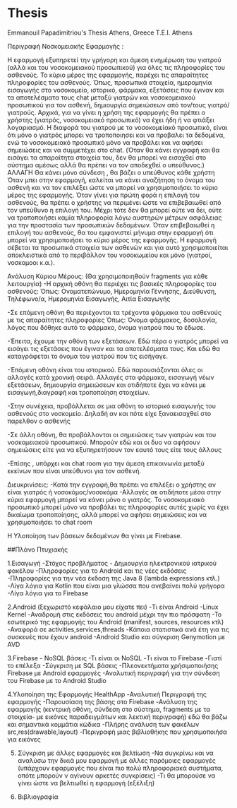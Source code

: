 # Thesis
Emmanouil Papadimitriou's Thesis
Athens, Greece
T.E.I. Athens

Περιγραφή Νοσκομειακής Εφαρμογής :

Η εφαρμογή εξυπηρετεί την γρήγορη και άμεση ενημέρωση του γιατρού (αλλά και του νοσοκομειακού προσωπικού) για όλες τις πληροφορίες του ασθενούς.
Το κύριο μέρος της εφαρμογής, παρέχει τις απαραίτητες πληροφορίες του ασθενούς. Όπως, προσωπικά στοιχεία, ημερομηνία εισαγωγής στο νοσοκομείο, ιστορικό, φάρμακα, εξετάσεις που έγιναν και τα αποτελέσματα τους
chat μεταξύ γιατρών και νοσοκομειακού προσωπικού για τον ασθενή, δημιουργία σημειώσεων από τον/τους γιατρό/γιατρούς.
Αρχικά, για να γίνει η χρήση της εφαρμογής θα πρέπει ο χρήστης (γιατρός, νοσοκομειακό προσωπικό) να έχει ήδη ή να φτιάξει λογαριασμό.
Η διαφορά του γιατρού με το  νοσοκομείακό προσωπικό, είναι ότι μόνο ο γιατρός μπορει να τροποποιησει και να προβαλει τα δεδομένα,
ενώ το νοσοκομειακό προσωπικό μόνο να προβάλει και να αφήσει σημειώσεις και να συμμετέχει στο chat.
(Όταν θα κάνει εγγραφή και θα εισάγει τα απαραίτητα στοιχεία του, δεν θα μπορεί να εισαχθεί στο σύστημα αμέσως αλλά θα πρέπει να τον αποδεχθεί ο υπεύθυνος.) ΑΛΛΑΓΗ Θα κάνει μόνο σύνδεση , θα βάζει ο υπεύθυνος κάθε χρήστη
Όταν μπει στην εφαρμογή, καλείται να κάνει αναζήτηση το όνομα του ασθενή και να τον επιλέξει ώστε να μπορεί να χρησιμοποιήσει το κύριο μέρος της εφαρμογής.
Όταν γίνει για πρώτη φορά η επιλογή του ασθενούς, θα πρέπει ο χρήστης να περιμένει ώστε να επιβεβαιωθεί από τον υπεύθυνο η επιλογή του.
Μέχρι τότε δεν θα μπορεί ούτε να δει, ούτε να τροποποιήσει καμία πληροφορία λόγω αυστηρών μέτρων ασφάλειας για την προστασία των προσωπικών δεδομένων.
Όταν επιβεβαιωθεί η επιλογή του ασθενούς, θα του εμφανιστεί μήνυμα στην εφαρμογή ότι μπορεί να χρησιμοποιήσει το κύριο μέρος της εφαρμογής.
Η εφαρμογή σέβεται τα προσωπικά στοιχεία των ασθενών και για αυτό χρησιμοποιείται αποκλειστικά από το περιβάλλον του νοσοκωμείου και μόνο (γιατροί, νοσκομοοι κ.α.).

Ανάλυση Κύριου Μέρους:
(Θα χρησιμοποιηθούν fragments για κάθε λειτουργία)
-Η αρχική οθόνη θα περιέχει τις βασικές πληροφορίες του ασθενούς:
    Όπως: Ονοματεπώνυμο, Ημερομηνία Γέννησης, Διεύθυνση, Τηλέφωνο/α, Ημερομηνία Εισαγωγής, Αιτία Εισαγωγής

-Σε επόμενη οθόνη θα περιέχονται τα τρέχοντα φάρμακα του ασθενούς με τις απαραίτητες πληροφορίες
    Όπως: Όνομα φάρμακος, δοσολογία, λόγος που δόθηκε αυτό το φάρμακο, όνομα γιατρού που το έδωσε.

-Έπειτα, έχουμε την οθόνη των εξετάσεων. Εδώ πέρα ο γιατρός μπορεί να εισάγει τις εξετάσεις που έγιναν και τα αποτελέσματα τους.
    Και εδώ θα καταγράφεται το όνομα του γιατρού που τις εισήγαγε.

-Έπόμενη οθόνη είναι του ιστορικού. Εδώ παρουσιάζονται όλες οι αλλαγές κατά χρονική σειρά. Αλλαγές στα φάρμακα, εισαγωγή νέων εξετάσεων, δημιουργία σημειώσεων
    και οτιδήποτε έχει να κάνει με εισαγωγή,διαγραφή και τροποποίηση στοιχείων.

-Στην συνέχεια, προβάλλεται σε μια οθόνη το ιστορικό εισαγωγής του ασθενούς στο νοσκομείο. Δηλαδή αν και πότε είχε ξαναεισαχθεί στο παρελθον ο ασθενής

-Σε άλλη οθόνη, θα προβάλλονται οι σημειώσεις των γιατρών και του νοσκομειακού προσωπικού. Μπορούν εδώ και οι δυο να αφήσουν σημειώσεις είτε για να εξυπηρετήσουν τον εαυτό τους είτε τους άλλους

-Επίσης , υπάρχει και chat room για την άμεση επικοινωνία μεταξύ εκείνων που είναι υπεύθυνοι για τον ασθενή.


Διευκρινίσεις:
-Κατά την εγγραφή,θα πρέπει να επιλέξει ο χρήστης αν είναι γιατρός ή νοσοκόμος/νοσοκόμα
-Αλλαγές σε οτιδήποτε μέσα στην κύρια εφαρμογή μπορεί να κάνει μόνο ο γιατρός. Το νοσοκομειακό προσωπικό
μπορεί μόνο να προβάλει τις πληροφορίες αυτές χωρίς να έχει δικαίωμα τροποποίησης, αλλά μπορεί να αφήσει σημειώσεις και να χρησιμοποιήσει το chat room

Η Υλοποίηση των βάσεων δεδομένων θα γίνει με Firebase.










##Πλάνο Πτυχιακής



1.Εισαγωγή 
	-Στόχος προβλήματος - Δημιουργία ηλεκτρονικού ιατρικού φακέλου
	-Πληροφορίες για το Android και τις νέες εκδόσεις 
	-Πληροφορίες για την νέα έκδοση της Java 8 (lambda expressions κτλ.)
	-Λίγα λόγια για Kotlin που είναι μια γλώσσα που ανεβαίνει
	 πολύ γρήγορα
	-Λίγα λόγια για το Firebase 

2.Android (ξεχωριστό κεφάλαιο μου είχατε πει)
	-Τι είναι Android
	-Linux Kernel
	-Αναδρομή στις εκδόσεις του android μέχρι την πιο πρόσφατη
	-Το εσωτερικό της εφαρμογής του Android (manifest, sources, resources κτλ)
	-Αναφορά σε activities,services,threads
	-Κάποια στατιστικά ανά έτη για τις συσκευές που έχουν android 
	-Android Studio και σύγκριση Genymotion με AVD
	
3.Firebase - NoSQL βάσεις
	-Τι είναι οι NoSQL
	-Τι είναι το Firebase
	-Γιατί το επέλεξα
	-Σύγκριση με SQL βάσεις
	-Πλεονεκτήματα χρήσιμοποιήσης Firebase με Android εφαρμογές
	-Αναλυτική περιγραφή για την σύνδεση του Firebase με το Android Studio
	
4.Υλοποίηση της Εφαρμογής HealthApp
	-Αναλυτική Περιγραφή της εφαρμογής
	-Παρουσίαση της βάσης στο Firebase 
	-Ανάλυση της εφαρμογής (κεντρική οθόνη, σύνδεση στο σύστημα, fragments με τα στοιχεία- με εικόνες παραδειγμάτων και λεκτική περιγραφή) εδώ θα βάζω και σημαντικά κομμάτια κώδικα
	-Πλήρης ανάλυση των φακέλων src,res(drawable,layout)
	-Περιγραφή μιας βιβλιοθήκης που χρησιμοποιήσα για εικόνες
	
5. Σύγκριση με άλλες εφαρμογές και βελτίωση
	-Να συγκρίνω και να αναλύσω την δικιά μου εφαρμογή με άλλες παρόμοιες εφαρμογές (υπάρχουν εφαρμογές που είναι πιο πολύ πληροφοριακά συστήματα, οπότε μπορούν ν αγίνουν αρκετές συγκρίσεις)
	-Τι θα μπορούσε να γίνει ώστε να βελτιωθεί η εφαρμογή (εξέλιξη)
	
6. Βιβλιογραφία
	
	
	
	

	

































